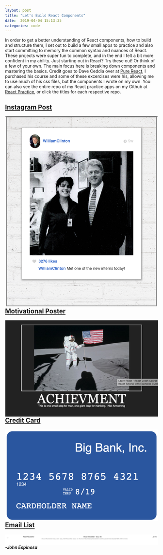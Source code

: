 ```yaml
---
layout: post
title: "Let's Build React Components"
date:  2019-04-04 15:13:35
categories: code
---
```

In order to get a better understanding of React components, how to build and structure them, I set out to build a few small apps to practice and also start committing to memory the common syntax and nuances of React. These projects were super fun to complete, and in the end I felt a bit more confident in my ability. Just starting out in React? Try these out! Or think of a few of your own. The main focus here is breaking down components and mastering the basics. Credit goes to Dave Ceddia over at [Pure React](https://daveceddia.com/pure-react/), I purchased his course and some of these excercises were his, allowing me to use much of his css files, but the components I wrote on my own. You can also see the entire repo of my React practice apps on my Github at [React Practice](https://github.com/johnfelixespinosa/React-Practice), or click the titles for each respective repo.

## [Instagram Post](https://github.com/johnfelixespinosa/React-Practice/tree/master/instagram-mock)
<img style="float: right;" src="/img/ig-mock.png">

## [Motivational Poster](https://github.com/johnfelixespinosa/React-Practice/tree/master/poster-mock)
<img style="float: right;" src="/img/poster-mock.png">

## [Credit Card](https://github.com/johnfelixespinosa/React-Practice/tree/master/credit-card)
<img style="float: right;" src="/img/cc-mock.png">

## [Email List](https://github.com/johnfelixespinosa/React-Practice/tree/master/email-mock)
<img style="float: right;" src="/img/email-mock.png">


#### _-John Espinosa_  
